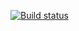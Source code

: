 [![Build status](https://ci.appveyor.com/api/projects/status/wlgnnkof08338faf?svg=true)](https://ci.appveyor.com/project/Nikrusk/bdd)
